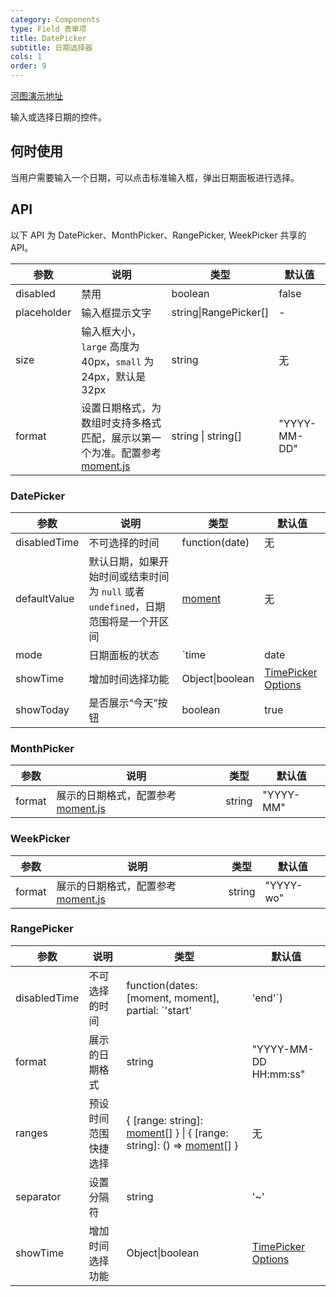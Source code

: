 ```yaml
---
category: Components
type: Field 表单项
title: DatePicker
subtitle: 日期选择器
cols: 1
order: 9
---
```


[河图演示地址](http://139.155.239.172/guiedit?route=%2Fproject%2Fhetu_demo%2Fhetu%2Fdemo%2FDatePicker)

输入或选择日期的控件。

## 何时使用

当用户需要输入一个日期，可以点击标准输入框，弹出日期面板进行选择。

## API

以下 API 为 DatePicker、MonthPicker、RangePicker, WeekPicker 共享的 API。

| 参数        | 说明                                                                                               | 类型                   | 默认值       |
| ----------- | -------------------------------------------------------------------------------------------------- | ---------------------- | ------------ |
| disabled    | 禁用                                                                                               | boolean                | false        |
| placeholder | 输入框提示文字                                                                                     | string\|RangePicker\[] | -            |
| size        | 输入框大小，`large` 高度为 40px，`small` 为 24px，默认是 32px                                      | string                 | 无           |
| format      | 设置日期格式，为数组时支持多格式匹配，展示以第一个为准。配置参考 [moment.js](http://momentjs.com/) | string \| string[]     | "YYYY-MM-DD" |

### DatePicker

| 参数         | 说明                                                                               | 类型                           | 默认值                                             |
| ------------ | ---------------------------------------------------------------------------------- | ------------------------------ | -------------------------------------------------- |
| disabledTime | 不可选择的时间                                                                     | function(date)                 | 无                                                 |
| defaultValue | 默认日期，如果开始时间或结束时间为 `null` 或者 `undefined`，日期范围将是一个开区间 | [moment](http://momentjs.com/) | 无                                                 |
| mode         | 日期面板的状态                                                                     | `time|date|month|year|decade`  | 'date'                                             |
| showTime     | 增加时间选择功能                                                                   | Object\|boolean                | [TimePicker Options](/components/time-picker/#API) |
| showToday    | 是否展示“今天”按钮                                                                 | boolean                        | true                                               |

### MonthPicker

| 参数   | 说明                                                       | 类型   | 默认值    |
| ------ | ---------------------------------------------------------- | ------ | --------- |
| format | 展示的日期格式，配置参考 [moment.js](http://momentjs.com/) | string | "YYYY-MM" |

### WeekPicker

| 参数   | 说明                                                       | 类型   | 默认值    |
| ------ | ---------------------------------------------------------- | ------ | --------- |
| format | 展示的日期格式，配置参考 [moment.js](http://momentjs.com/) | string | "YYYY-wo" |

### RangePicker

| 参数         | 说明                 | 类型                                                                                                                     | 默认值                                             |
| ------------ | -------------------- | ------------------------------------------------------------------------------------------------------------------------ | -------------------------------------------------- |
| disabledTime | 不可选择的时间       | function(dates: \[moment, moment\], partial: `'start'|'end'`)                                                            | 无                                                 |
| format       | 展示的日期格式       | string                                                                                                                   | "YYYY-MM-DD HH:mm:ss"                              |
| ranges       | 预设时间范围快捷选择 | { \[range: string]: [moment](http://momentjs.com/)\[] } \| { \[range: string]: () => [moment](http://momentjs.com/)\[] } | 无                                                 |
| separator    | 设置分隔符           | string                                                                                                                   | '~'                                                |
| showTime     | 增加时间选择功能     | Object\|boolean                                                                                                          | [TimePicker Options](/components/time-picker/#API) |
